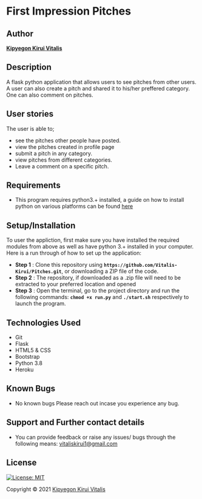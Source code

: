 # First Impression Pitches

## Author

[**Kipyegon Kirui Vitalis**](https://github.com/Vitalis-Kirui)

## Description

A flask python application that allows users to see pitches from other users. A user can also create a pitch and shared it to his/her preffered category. One can also comment on pitches.

## User stories

The user is able to; 

* see the pitches other people have posted.
* view the pitches created in profile page
* submit a pitch in any category.
* view pitches from different categories.
* Leave a comment on a specific pitch.

## Requirements

* This program requires python3.+ installed, a guide on how to install python on various platforms can be found [here](https://www.python.org/)

## Setup/Installation

To user the appliction, first make sure you have installed the required modules from above as well as have python 3.+ installed in your computer.
Here is a run through of how to set up the application:
* **Step 1** : Clone this repository using **`https://github.com/Vitalis-Kirui/Pitches.git`**, or downloading a ZIP file of the code.
* **Step 2** : The repository, if downloaded as a .zip file will need to be extracted to your preferred location and opened
* **Step 3** : Open the terminal, go to the project directory and run the following commands: **`chmod +x run.py`** and **`./start.sh`** respectively to launch the program.

## Technologies Used

* Git
* Flask
* HTML5 & CSS
* Bootstrap
* Python 3.8
* Heroku

## Known Bugs

* No known bugs
Please reach out incase you experience any bug.

## Support and Further contact details

* You can provide feedback or raise any issues/ bugs through the following means:
 vitaliskirui1@gmail.com

## License

[![License: MIT](https://img.shields.io/badge/License-MIT-yellow.svg)](LICENSE)

Copyright © 2021  [Kipyegon Kirui Vitalis](https://github.com/Vitalis-Kirui)